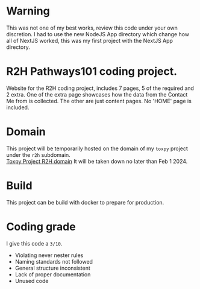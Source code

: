 # Warning 
This was not one of my best works, review this code under your own discretion. I had to use the new NodeJS App directory which change how all of NextJS worked, this was my first project with the NextJS App directory. 

# R2H Pathways101 coding project.

Website for the R2H coding project, includes 7 pages, 
5 of the required and 2 extra. One of the extra page showcases 
how the data from the Contact Me from is collected. 
The other are just content pages. No 'HOME' page is included.

# Domain 
This project will be temporarily hosted on the domain of my `toxpy` project under the `r2h` subdomain.  
[Toxpy Project R2H domain](https://r2h.toxpy.net)
It will be taken down no later than Feb 1 2024.  

# Build 
This project can be build with docker to prepare for production.   

# Coding grade
I give this code a `3/10`. 
- Violating never nester rules 
- Naming standards not followed 
- General structure inconsistent
- Lack of proper documentation 
- Unused code  